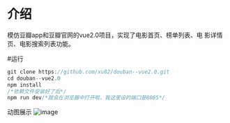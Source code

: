 # 介绍
模仿豆瓣app和豆瓣官网的vue2.0项目，实现了电影首页、榜单列表、电 影详情页、电影搜索列表功能。

#运行
```javascript
git clone https://github.com/xu82/douban--vue2.0.git
cd douban--vue2.0
npm install
/*依赖文件安装好了后*/
npm run dev/*就会在浏览器中打开啦，我这里设的端口是8085*/
```
动图展示
![image](https://github.com/xu82/master/demo.gif)
